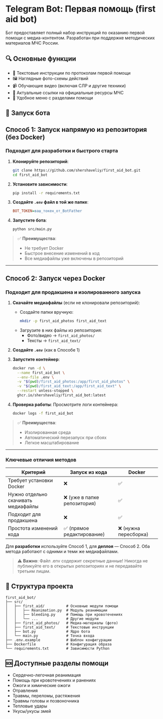 # Telegram Bot: Первая помощь (first aid bot)

Бот предоставляет полный набор инструкций по оказанию первой помощи с медиа-контентом. Разработан при поддержке методических материалов МЧС России.

## 🔍 Основные функции

- 📝 Текстовые инструкции по протоколам первой помощи
- 🖼️ Наглядные фото-схемы действий
- 📹 Обучающие видео (включая СЛР и другие техники)
- 🔗 Актуальные ссылки на официальные ресурсы МЧС
- 📱 Удобное меню с разделами помощи


## 🚀 Запуск бота

## **Способ 1: Запуск напрямую из репозитория (без Docker)**
### Подходит для разработки и быстрого старта

1. **Клонируйте репозиторий**:
   ```bash
   git clone https://github.com/shershaveliy/first_aid_bot.git
   cd first_aid_bot
   ```

2. **Установите зависимости**:
   ```bash
   pip install -r requirements.txt
   ```

3. **Создайте `.env` файл в той же папке**:
   ```ini
   BOT_TOKEN=ваш_токен_от_BotFather
   ```

4. **Запустите бота**:
   ```bash
   python src/main.py
   ```

> ✅ **Преимущества**:  
> - Не требует Docker  
> - Быстрое внесение изменений в код  
> - Все медиафайлы уже включены в репозиторий  

---

## **Способ 2: Запуск через Docker**
### Подходит для продакшена и изолированного запуска

1. **Скачайте медиафайлы** (если не клонировали репозиторий):
   - Создайте папки вручную:
     ```bash
     mkdir -p first_aid_photos first_aid_text
     ```
   - Загрузите в них файлы из репозитория:
     - Фото/видео → `first_aid_photos/`
     - Тексты → `first_aid_text/`

2. **Создайте `.env`** (как в Способе 1)

3. **Запустите контейнер**:
   ```bash
   docker run -d \
     --name first_aid_bot \
     --env-file .env \
     -v "$(pwd)/first_aid_photos:/app/first_aid_photos" \
     -v "$(pwd)/first_aid_text:/app/first_aid_text" \
     --restart unless-stopped \
     ghcr.io/shershaveliy/first_aid_bot:latest
   ```
4. **Проверка работы**:
    Просмотрите логи контейнера:

    ```bash
    docker logs -f first_aid_bot
    ```

> ✅ **Преимущества**:  
> - Изолированная среда  
> - Автоматический перезапуск при сбоях  
> - Легкое масштабирование  

---

### **Ключевые отличия методов**

| Критерий          | Запуск из кода | Docker |
|--------------------|---------------|--------|
| Требует установки Docker | ❌ | ✅ |
| Нужно отдельно скачивать медиафайлы | ❌ (уже в папке репозитория) | ✅ |
| Подходит для продакшена | ❌ | ✅ |
| Простота изменений кода | ✅ (прямое редактирование) | ❌ (нужна пересборка) |

Для **разработки** используйте Способ 1, для **деплоя** — Способ 2. Оба метода работают с одними и теми же медиафайлами.

> ⚠️ **Важно**: Файл .env содержит секретные данные! Никогда не публикуйте его в открытых репозиториях и не передавайте третьим лицам.


## 📂 Структура проекта

```
first_aid_bot/
├── src/
│   ├── first_aid/          # Основные модули помощи
│   │   ├── Reanimation.py  # Модуль реанимации
│   │   ├── bleeding.py     # Помощь при кровотечениях
│   │   └── ...             # Другие модули
│   ├── first_aid_photos/   # Медиа-материалы (фото)
│   ├── first_aid_text/     # Текстовые инструкции
│   ├── bot.py              # Ядро бота
│   └── main.py             # Точка входа
├── .env.example            # Шаблон конфигурации
├── Dockerfile              # Конфигурация образа
└── requirements.txt        # Зависимости Python
```


## 🆘 Доступные разделы помощи

- Сердечно-легочная реанимация
- Помощь при кровотечениях и ранениях
- Ожоги и химические ожоги
- Отравления
- Травмы, переломы, растяжения
- Травмы головы и позвоночника
- Тепловые удары
- Укусы/укусы змей

